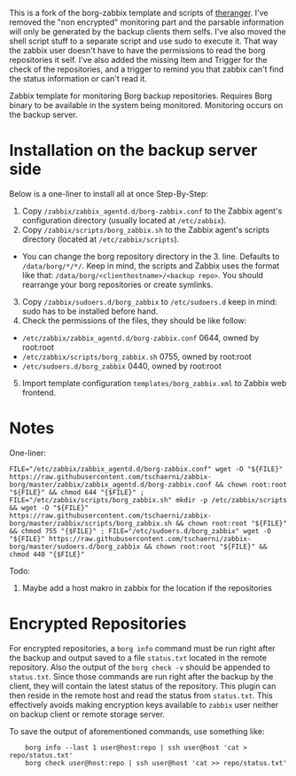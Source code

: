 This is a fork of the borg-zabbix template and scripts of [theranger](https://github.com/theranger/zabbix-borg). I've removed the "non encrypted" monitoring part and the parsable information will only be generated by the backup clients them selfs. I've also moved the shell script stuff to a separate script and use sudo to execute it. That way the zabbix user doesn't have to have the permissions to read the borg repositories it self. I've also added the missing Item and Trigger for the check of the repositories, and a trigger to remind you that zabbix can't find the status information or can't read it.

Zabbix template for monitoring Borg backup repositories. Requires Borg binary to be available in the system being monitored. Monitoring occurs on the backup server.

# Installation on the backup server side
Below is a one-liner to install all at once
Step-By-Step:
1. Copy `/zabbix/zabbix_agentd.d/borg-zabbix.conf` to the Zabbix agent's configuration directory (usually located at `/etc/zabbix`).
2. Copy `/zabbix/scripts/borg_zabbix.sh` to the Zabbix agent's scripts directory (located at `/etc/zabbix/scripts`).
  * You can change the borg repository directory in the 3. line. Defaults to `/data/borg/*/*/`. Keep in mind, the scripts and Zabbix uses the format like that: `/data/borg/<clienthostname>/<backup repo>`. You should rearrange your borg repositories or create symlinks.
3. Copy `/zabbix/sudoers.d/borg_zabbix` to `/etc/sudoers.d` keep in mind: sudo has to be installed before hand.
4. Check the permissions of the files, they should be like follow:
  * `/etc/zabbix/zabbix_agentd.d/borg-zabbix.conf` 0644, owned by root:root
  * `/etc/zabbix/scripts/borg_zabbix.sh` 0755, owned by root:root
  * `/etc/sudoers.d/borg_zabbix` 0440, owned by root:root
5. Import template configuration `templates/borg_zabbix.xml` to Zabbix web frontend.

# Notes
One-liner:
```
FILE="/etc/zabbix/zabbix_agentd.d/borg-zabbix.conf" wget -O "${FILE}" https://raw.githubusercontent.com/tschaerni/zabbix-borg/master/zabbix/zabbix_agentd.d/borg-zabbix.conf && chown root:root "${FILE}" && chmod 644 "{$FILE}" ; FILE="/etc/zabbix/scripts/borg_zabbix.sh" mkdir -p /etc/zabbix/scripts && wget -O "${FILE}" https://raw.githubusercontent.com/tschaerni/zabbix-borg/master/zabbix/scripts/borg_zabbix.sh && chown root:root "${FILE}" && chmod 755 "{$FILE}" ; FILE="/etc/sudoers.d/borg_zabbix" wget -O "${FILE}" https://raw.githubusercontent.com/tschaerni/zabbix-borg/master/sudoers.d/borg_zabbix && chown root:root "${FILE}" && chmod 440 "{$FILE}"
```

Todo:
1. Maybe add a host makro in zabbix for the location if the repositories

# Encrypted Repositories
For encrypted repositories, a `borg info` command must be run right after the backup and output saved to a file `status.txt` located in the remote repository. Also the output of the `borg check -v` should be appended to `status.txt`. Since those commands are run right after the backup by the client, they will contain the latest status of the repository. This plugin can then reside in the remote host and read the status from `status.txt`. This effectively avoids making encryption keys available to `zabbix` user neither on backup client or remote storage server.

To save the output of aforementioned commands, use something like:
```
	borg info --last 1 user@host:repo | ssh user@host 'cat > repo/status.txt'
	borg check user@host:repo | ssh user@host 'cat >> repo/status.txt'
```
